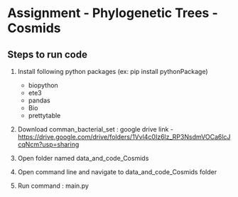 # Assignment - Phylogenetic Trees - Cosmids
## Steps to run code
1. Install following python packages (ex: pip install pythonPackage)
    * biopython
    * ete3
    * pandas
    * Bio
    * prettytable
2. Download comman_bacterial_set : google drive link -  https://drive.google.com/drive/folders/1Vvl4c0Iz6lz_RP3NsdmVOCa6lcJcqNcm?usp=sharing

3. Open folder named data_and_code_Cosmids
4. Open command line and navigate to data_and_code_Cosmids folder
5. Run command : main.py

